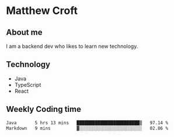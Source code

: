 # Matthew Croft

## About me
I am a backend dev who likes to learn new technology. 

## Technology
- Java
- TypeScript
- React

## Weekly Coding time
<!--START_SECTION:waka-->

```txt
Java       5 hrs 13 mins   ████████████████████████▒   97.14 %
Markdown   9 mins          ▓░░░░░░░░░░░░░░░░░░░░░░░░   02.86 %
```

<!--END_SECTION:waka-->
